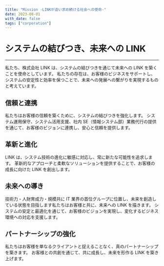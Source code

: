 ```yaml
---
title: "Mission -LINKが追い求め続ける社会への使命-"
date: 2023-08-01
with_date: false
tags: ["corporation"]
---
```


<!--more-->

# システムの結びつき、未来への LINK

---

私たち、株式会社 LINK は、システムの結びつきを通じて未来への LINK を築くことを使命としています。
私たちの存在は、お客様のビジネスをサポートし、システムの安定性と効率を保つことで、未来への発展への繋がりを実現するものと考えています。

## 信頼と連携

私たちはお客様の信頼を築くために、システムの結びつきを強化します。
システム運用保守、システム活用支援、社内 SE（情報システム部）業務代行の提供を通じて、お客様のビジョンに連携し、安心と信頼を提供します。

## 革新と進化

LINK は、システム技術の進化に敏感に対応し、常に新たな可能性を追求します。
革新的なアプローチと柔軟なソリューションを提供することで、お客様の成長に向けた LINK を創出します。

## 未来への導き

技術力・人財育成力・規模共に IT 業界の首位グループに位置し、未来を創造している状態を目指します私たちはお客様と共に、未来への LINK を描きます。
システムの安定と最適化を通じて、お客様のビジョンを実現し、変化するビジネス環境への対応を支援します。

## パートナーシップの強化

私たちはお客様を単なるクライアントと捉えることなく、真のパートナーシップを築きます。
お客様との共創を通じて、共に成長し、未来を形作る LINK を築き上げます。

